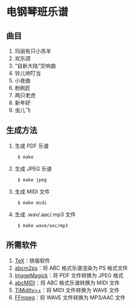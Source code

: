 # 电钢琴班乐谱

## 曲目

1. 玛丽有只小羔羊
2. 欢乐颂
3. “自新大陆”交响曲
4. 铃儿响叮当
5. 小夜曲
6. 粉刷匠
7. 两只老虎
8. 新年好
9. 虫儿飞

## 生成方法

1. 生成 PDF 乐谱

        $ make

2. 生成 JPEG 乐谱

        $ make jpeg

3. 生成 MIDI 文件

        $ make midi

4. 生成 .wav/.aac/.mp3 文件

        $ make wave/aac/mp3

## 所需软件

1. [TeX](http://tug.org/)：排版软件
2. [abcm2ps](http://moinejf.free.fr/)：将 ABC 格式乐谱渲染为 PS 格式文件
3. [ImageMagick](https://imagemagick.org/)：将 PDF 文件转换为 JPEG 格式
4. [abcMIDI](http://abc.sourceforge.net/abcMIDI/)：将 ABC 格式乐谱转换为 MIDI 文件
5. [TiMidity++](http://timidity.sourceforge.net/)：将 MIDI 文件转换为 WAVE 文件
6. [FFmpeg](https://www.ffmpeg.org/)：将 WAVE 文件转换为 MP3/AAC 文件
